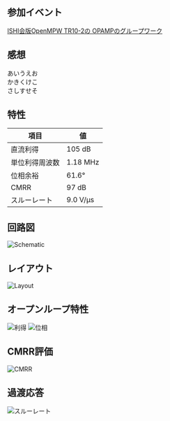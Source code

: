 ## 参加イベント
[ISHI会版OpenMPW TR10-2の OPAMPのグループワーク](https://ishi-kai.org/openmpw/shuttle/tr10/2025/08/01/shuttle_ISHI-Kai_OpenMPW-TR10-2_start.html)
　
## 感想
あいうえお  
かきくけこ  
さしすせそ
## 特性
| 項目 | 値 |
| --- | --- |
| 直流利得 | 105 dB |
| 単位利得周波数 | 1.18 MHz |
| 位相余裕 | 61.6° |
| CMRR | 97 dB |
| スルーレート | 9.0 V/μs |

## 回路図
![Schematic](images/schematic.jpeg)

## レイアウト
![Layout](images/layout.jpeg)


## オープンループ特性
![利得](images/gain.jpeg)
![位相](images/phase.jpeg)

## CMRR評価
![CMRR](images/cmrr.jpeg)

## 過渡応答
![スルーレート](images/tran.jpeg)
